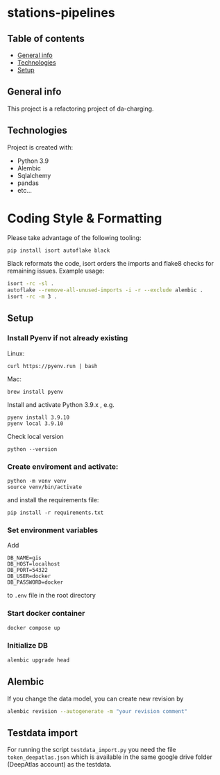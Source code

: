 # stations-pipelines

## Table of contents
* [General info](#general-info)
* [Technologies](#technologies)
* [Setup](#setup)

## General info
This project is a refactoring project of da-charging.
	
## Technologies
Project is created with:
* Python 3.9
* Alembic
* Sqlalchemy 
* pandas
* etc...

# Coding Style & Formatting
Please take advantage of the following tooling:
```bash
pip install isort autoflake black
```

Black reformats the code, isort orders the imports and flake8 checks for remaining issues.
Example usage:
```bash
isort -rc -sl .
autoflake --remove-all-unused-imports -i -r --exclude alembic .
isort -rc -m 3 .
```
	
## Setup

### Install Pyenv if not already existing

Linux:

    curl https://pyenv.run | bash

Mac:

    brew install pyenv

Install and activate Python 3.9.x , e.g.

    pyenv install 3.9.10
    pyenv local 3.9.10

Check local version

    python --version

### Create enviroment and activate:
```
python -m venv venv
source venv/bin/activate  
```

and install the requirements file:
```
pip install -r requirements.txt  
```

### Set environment variables

Add

    DB_NAME=gis
    DB_HOST=localhost
    DB_PORT=54322
    DB_USER=docker
    DB_PASSWORD=docker

to `.env` file in the root directory

### Start docker container
```bash
docker compose up  
```

### Initialize DB
```bash
alembic upgrade head
```


## Alembic
If you change the data model, you can create new revision by
```bash
alembic revision --autogenerate -m "your revision comment"
```
## Testdata import
For running the script `testdata_import.py` you need the file `token_deepatlas.json` which is available in the same google drive folder (DeepAtlas account) as the testdata.
